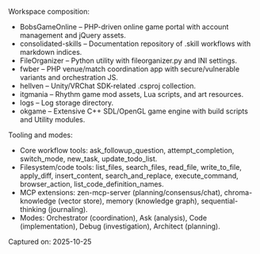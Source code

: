 Workspace composition:
- BobsGameOnline – PHP-driven online game portal with account management and jQuery assets.
- consolidated-skills – Documentation repository of .skill workflows with markdown indices.
- FileOrganizer – Python utility with fileorganizer.py and INI settings.
- fwber – PHP venue/match coordination app with secure/vulnerable variants and orchestration JS.
- hellven – Unity/VRChat SDK-related .csproj collection.
- itgmania – Rhythm game mod assets, Lua scripts, and art resources.
- logs – Log storage directory.
- okgame – Extensive C++ SDL/OpenGL game engine with build scripts and Utility modules.

Tooling and modes:
- Core workflow tools: ask_followup_question, attempt_completion, switch_mode, new_task, update_todo_list.
- Filesystem/code tools: list_files, search_files, read_file, write_to_file, apply_diff, insert_content, search_and_replace, execute_command, browser_action, list_code_definition_names.
- MCP extensions: zen-mcp-server (planning/consensus/chat), chroma-knowledge (vector store), memory (knowledge graph), sequential-thinking (journaling).
- Modes: Orchestrator (coordination), Ask (analysis), Code (implementation), Debug (investigation), Architect (planning).

Captured on: 2025-10-25